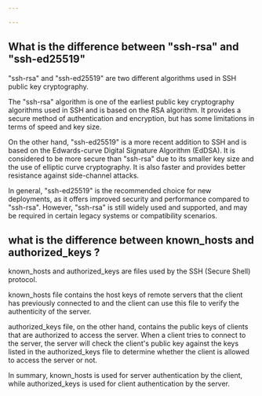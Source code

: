 ```yaml
---

---
```

## What is the difference between "ssh-rsa" and "ssh-ed25519"

"ssh-rsa" and "ssh-ed25519" are two different algorithms used in SSH public key cryptography.

The "ssh-rsa" algorithm is one of the earliest public key cryptography algorithms used in SSH and is based on the RSA algorithm. It provides a secure method of authentication and encryption, but has some limitations in terms of speed and key size.

On the other hand, "ssh-ed25519" is a more recent addition to SSH and is based on the Edwards-curve Digital Signature Algorithm (EdDSA). It is considered to be more secure than "ssh-rsa" due to its smaller key size and the use of elliptic curve cryptography. It is also faster and provides better resistance against side-channel attacks.

In general, "ssh-ed25519" is the recommended choice for new deployments, as it offers improved security and performance compared to "ssh-rsa". However, "ssh-rsa" is still widely used and supported, and may be required in certain legacy systems or compatibility scenarios.

## what is the difference between known_hosts and authorized_keys ?

known_hosts and authorized_keys are files used by the SSH (Secure Shell) protocol.

known_hosts file contains the host keys of remote servers that the client has previously connected to and the client can use this file to verify the authenticity of the server.

authorized_keys file, on the other hand, contains the public keys of clients that are authorized to access the server. When a client tries to connect to the server, the server will check the client's public key against the keys listed in the authorized_keys file to determine whether the client is allowed to access the server or not.

In summary, known_hosts is used for server authentication by the client, while authorized_keys is used for client authentication by the server.